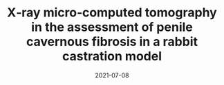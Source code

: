 ---
title: "X‐ray micro‐computed tomography in the assessment of penile cavernous fibrosis in a rabbit castration model"
collection: publications
permalink: /publication/2021-07-08-paper-4
# excerpt: 'The study evaluates the use of micro-computed tomography in assessing penile cavernous fibrosis in animal models, comparing it with other methods like histological, histochemical, and immunohistochemical analysis. The experiment involved 25 New Zealand male rabbits with induced testosterone deficiency. The study found that micro-computed tomography provided a 3D visualization of the entire corpora cavernosa and could track fibrosis progression through gray value analysis. However, it was found that RT-PCR could not be conducted on samples studied by micro-CT due to RNA destruction. The study suggests that micro-CT could potentially affect the immunohistochemical outcome, as an increase in TGF-beta-1 expression was observed later than histological signs of fibrosis.'
date: 2021-07-08
venue: 'Andrology'
paperurl: 'http://iliapopov17.github.io/files/Papers/X-ray micro-computed tomography in the assessment of penile cavernous fibrosis in a rabbit castration model.pdf'
citation: 'Kogan, M.I.; Popov, I.V.; Kirichenko, E.Y.; Mitrin, B.I.; Sadyrin, E.V.; Kulaeva, E.D.; <b>Popov, I.V.</b>; Kulba, S.N.; Logvinov, A.K.; Akimenko, M.A.; et al. X-Ray Micro-Computed Tomography in the Assessment of Penile Cavernous Fibrosis in a Rabbit Castration Model. <i>Andrology</i> 2021<br/>[![DOI](https://img.shields.io/badge/DOI-10.1111%2Fandr.13077-blue)](https://doi.org/10.1111/andr.13077)'
---